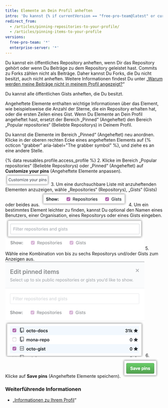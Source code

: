 ```yaml
---
title: Elemente an Dein Profil anheften
intro: 'Du kannst {% if currentVersion == "free-pro-team@latest" or currentVersion ver_gt "enterprise-server@2.16" %}Gists und {% endif %}Repositorys an Dein Profil anheften, damit andere Personen Deine besten Arbeiten schnell sehen können.'
redirect_from:
  - /articles/pinning-repositories-to-your-profile/
  - /articles/pinning-items-to-your-profile
versions:
  free-pro-team: '*'
  enterprise-server: '*'
---
```


Du kannst ein öffentliches Repository anheften, wenn Dir das Repository gehört oder wenn Du Beiträge zu dem Repository geleistet hast. Commits zu Forks zählen nicht als Beiträge. Daher kannst Du Forks, die Du nicht besitzt, auch nicht anheften. Weitere Informationen findest Du unter „[Warum werden meine Beiträge nicht in meinem Profil angezeigt?](/articles/why-are-my-contributions-not-showing-up-on-my-profile)“

Du kannst alle öffentlichen Gists anheften, die Du besitzt.

Angeheftete Elemente enthalten wichtige Informationen über das Element, wie beispielsweise die Anzahl der Sterne, die ein Repository erhalten hat, oder die ersten Zeilen eines Gist. Wenn Du Elemente an Dein Profil angeheftet hast, ersetzt der Bereich „Pinned“ (Angeheftet) den Bereich „Popular repositories“ (Beliebte Repositorys) in Deinem Profil.

Du kannst die Elemente im Bereich „Pinned“ (Angeheftet) neu anordnen. Klicke in der oberen rechten Ecke eines angehefteten Elements auf {% octicon "grabber" aria-label="The grabber symbol" %}, und ziehe es an eine andere Stelle.

{% data reusables.profile.access_profile %}
2. Klicke im Bereich „Popular repositories“ (Beliebte Repositorys) oder „Pinned“ (Angeheftet) auf **Customize your pins** (Angeheftete Elemente anpassen). ![Schaltfläche „Customize your pins“ (Deine angeheftete Elemente anpassen)](/assets/images/help/profile/customize-pinned-repositories.png)
3. Um eine durchsuchbare Liste mit anzuheftenden Elementen anzuzeigen, wähle „Repositories“ (Repositorys), „Gists“ (Gists) oder beides aus. ![Kontrollkästchen zum Auswählen der Art der anzuzeigenden Elemente](/assets/images/help/profile/pinned-repo-picker.png)
4. Um ein bestimmtes Element leichter zu finden, kannst Du optional den Namen eines Benutzers, einer Organisation, eines Repositorys oder eines Gists eingeben. ![Elemente filtern](/assets/images/help/profile/pinned-repo-search.png)
5. Wähle eine Kombination von bis zu sechs Repositorys und/oder Gists zum Anzeigen aus. ![Elemente auswählen](/assets/images/help/profile/select-items-to-pin.png)
6. Klicke auf **Save pins** (Angeheftete Elemente speichern). ![Schaltfläche „Save pins“ (Angeheftete Elemente speichern)](/assets/images/help/profile/save-pinned-repositories.png)

### Weiterführende Informationen

- „[Informationen zu Ihrem Profil](/articles/about-your-profile)“
